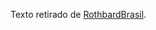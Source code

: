 Texto retirado de [RothbardBrasil](http://rothbardbrasil.com/as-distorcoes-geradas-pelos-sindicatos-e-pela-politica-de-salario-minimo).